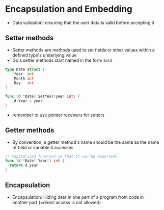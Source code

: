 # Encapsulation and Embedding

- Data validation: ensuring that the user data is valid before accepting it

## Setter methods

- Setter methods are methods used to set fields or other values within a defined type's underlying value
- Go's setter methods start named in the form `SetX`

```go
type Date struct {
	Year  int
	Month int
	Day   int
}

func (d *Date) SetYear(year int) {
	d.Year = year
}
```

- remember to use pointer receivers for setters

## Getter methods

- By convention, a getter method's name should be the same as the name of field or variable it accesses

```go
// Capitalized function so that it can be exporteds
func (d *Date) Year() int {
  return d.year
}
```



## Encapsulation

- Encapsulation: Hiding data in one part of a program from code in another part (=direct access is not allowed)

